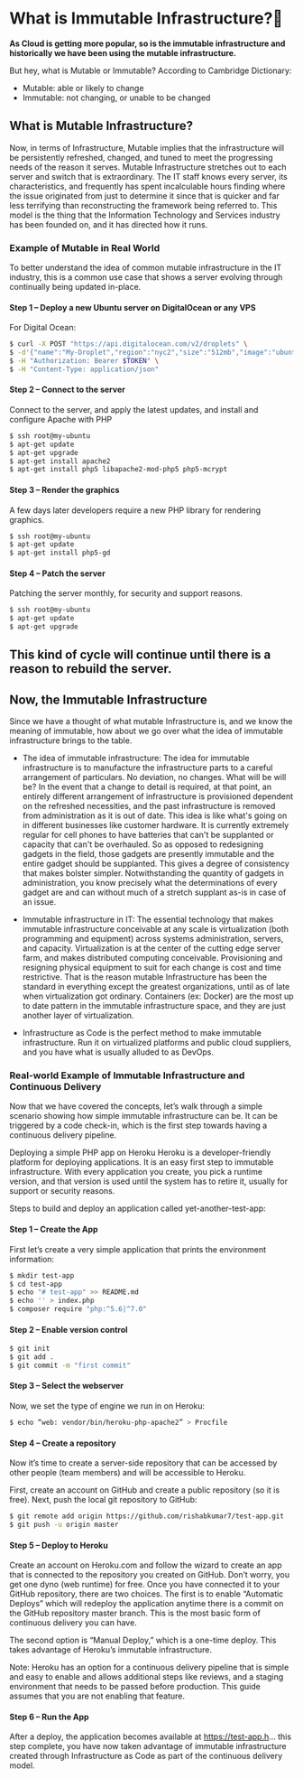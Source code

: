 # What is Immutable Infrastructure?🤔

**As Cloud is getting more popular, so is the immutable infrastructure and historically we have been using the mutable infrastructure.**

But hey, what is Mutable or Immutable?
According to Cambridge Dictionary:
- Mutable: able or likely to change
- Immutable: not changing, or unable to be changed

## What is Mutable Infrastructure? 
Now, in terms of Infrastructure, Mutable implies that the infrastructure will be persistently refreshed, changed, and tuned to meet the progressing needs of the reason it serves. 
Mutable Infrastructure stretches out to each server and switch that is extraordinary. The IT staff knows every server, its characteristics, and frequently has spent incalculable hours finding where the issue originated from just to determine it since that is quicker and far less terrifying than reconstructing the framework being referred to.
This model is the thing that the Information Technology and Services industry has been founded on, and it has directed how it runs.

### Example of Mutable in Real World
To better understand the idea of common mutable infrastructure in the IT industry, this is a common use case that shows a server evolving through continually being updated in-place.

#### Step 1 – Deploy a new Ubuntu server on DigitalOcean or any VPS
For Digital Ocean:
```bash
$ curl -X POST "https://api.digitalocean.com/v2/droplets" \ 
$ -d'{"name":"My-Droplet","region":"nyc2","size":"512mb","image":"ubuntu-16-04-x64"}' \ 
$ -H "Authorization: Bearer $TOKEN" \ 
$ -H "Content-Type: application/json"
```

#### Step 2 – Connect to the server
Connect to the server, and apply the latest updates, and install and configure Apache with PHP
```bash
$ ssh root@my-ubuntu 
$ apt-get update 
$ apt-get upgrade 
$ apt-get install apache2 
$ apt-get install php5 libapache2-mod-php5 php5-mcrypt
```

#### Step 3 – Render the graphics
A few days later developers require a new PHP library for rendering graphics.
```bash
$ ssh root@my-ubuntu 
$ apt-get update 
$ apt-get install php5-gd
```

#### Step 4 – Patch the server
Patching the server monthly, for security and support reasons.
```bash
$ ssh root@my-ubuntu 
$ apt-get update 
$ apt-get upgrade
```

This kind of cycle will continue until there is a reason to rebuild the server.
-------------------------------------------

## Now, the Immutable Infrastructure
Since we have a thought of what mutable Infrastructure is, and we know the meaning of immutable, how about we go over what the idea of immutable infrastructure brings to the table. 
- The idea of immutable infrastructure:
The idea for immutable infrastructure is to manufacture the infrastructure parts to a careful arrangement of particulars. No deviation, no changes. What will be will be? In the event that a change to detail is required, at that point, an entirely different arrangement of infrastructure is provisioned dependent on the refreshed necessities, and the past infrastructure is removed from administration as it is out of date. 
This idea is like what's going on in different businesses like customer hardware. It is currently extremely regular for cell phones to have batteries that can't be supplanted or capacity that can't be overhauled. So as opposed to redesigning gadgets in the field, those gadgets are presently immutable and the entire gadget should be supplanted. This gives a degree of consistency that makes bolster simpler. Notwithstanding the quantity of gadgets in administration, you know precisely what the determinations of every gadget are and can without much of a stretch supplant as-is in case of an issue. 

- Immutable infrastructure in IT:
The essential technology that makes immutable infrastructure conceivable at any scale is virtualization (both programming and equipment) across systems administration, servers, and capacity. Virtualization is at the center of the cutting edge server farm, and makes distributed computing conceivable. Provisioning and resigning physical equipment to suit for each change is cost and time restrictive. That is the reason mutable Infrastructure has been the standard in everything except the greatest organizations, until as of late when virtualization got ordinary. Containers (ex: Docker) are the most up to date pattern in the immutable infrastructure space, and they are just another layer of virtualization.

- Infrastructure as Code is the perfect method to make immutable infrastructure. Run it on virtualized platforms and public cloud suppliers, and you have what is usually alluded to as DevOps.

### Real-world Example of Immutable Infrastructure and Continuous Delivery
Now that we have covered the concepts, let’s walk through a simple scenario showing how simple immutable infrastructure can be. It can be triggered by a code check-in, which is the first step towards having a continuous delivery pipeline.

Deploying a simple PHP app on Heroku
Heroku is a developer-friendly platform for deploying applications. It is an easy first step to immutable infrastructure. With every application you create, you pick a runtime version, and that version is used until the system has to retire it, usually for support or security reasons.

Steps to build and deploy an application called yet-another-test-app:

#### Step 1 – Create the App
First let’s create a very simple application that prints the environment information:
```bash
$ mkdir test-app 
$ cd test-app 
$ echo "# test-app" >> README.md 
$ echo '' > index.php 
$ composer require "php:^5.6|^7.0"
```

#### Step 2 – Enable version control
```bash
$ git init 
$ git add . 
$ git commit -m "first commit"
```

#### Step 3 – Select the webserver
Now, we set the type of engine we run in on Heroku:
```bash
$ echo “web: vendor/bin/heroku-php-apache2” > Procfile
```

#### Step 4 – Create a repository
Now it’s time to create a server-side repository that can be accessed by other people (team members) and will be accessible to Heroku.

First, create an account on GitHub and create a public repository (so it is free). Next, push the local git repository to GitHub:
```bash
$ git remote add origin https://github.com/rishabkumar7/test-app.git 
$ git push -u origin master
```

#### Step 5 – Deploy to Heroku
Create an account on Heroku.com and follow the wizard to create an app that is connected to the repository you created on GitHub. Don’t worry, you get one dyno (web runtime) for free. Once you have connected it to your GitHub repository, there are two choices. The first is to enable “Automatic Deploys” which will redeploy the application anytime there is a commit on the GitHub repository master branch. This is the most basic form of continuous delivery you can have.

The second option is “Manual Deploy,” which is a one-time deploy. This takes advantage of Heroku’s immutable infrastructure.

Note: Heroku has an option for a continuous delivery pipeline that is simple and easy to enable and allows additional steps like reviews, and a staging environment that needs to be passed before production. This guide assumes that you are not enabling that feature.

#### Step 6 – Run the App
After a deploy, the application becomes available at https://test-app.h... this step complete, you have now taken advantage of immutable infrastructure created through Infrastructure as Code as part of the continuous delivery model.
